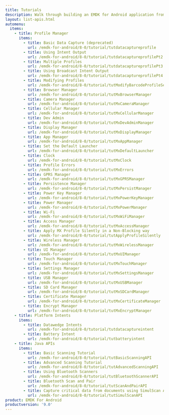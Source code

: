 ```yaml
---
title: Tutorials
description: Walk through building an EMDK for Android application from the ground up with one of the following tutorials. Each tutorial includes step by step instructions and associate code.
layout: list-apis.html
automenu:
  items:
    - title: Profile Manager
      items:
        - title: Basic Data Capture (deprecated)
          url: /emdk-for-android/8-0/tutorial/tutdatacaptureprofile
        - title: Using Intent Output
          url: /emdk-for-android/8-0/tutorial/tutdatacaptureprofilePt2
        - title: Multiple Profiles
          url: /emdk-for-android/8-0/tutorial/tutdatacaptureprofilePt3
        - title: Using Broadcast Intent Output
          url: /emdk-for-android/8-0/tutorial/tutdatacaptureprofilePt4
        - title: Modifying Profiles
          url: /emdk-for-android/8-0/tutorial/tutModifyBarcodeProfileSettings
        - title: Browser Manager
          url: /emdk-for-android/8-0/tutorial/tutMxBrowserManager
        - title: Camera Manager
          url: /emdk-for-android/8-0/tutorial/tutMxCameraManager
        - title: Cellular Manager
          url: /emdk-for-android/8-0/tutorial/tutMxCellularManager
        - title: Dev Admin
          url: /emdk-for-android/8-0/tutorial/tutMxDevAdminManager
        - title: Display Manager
          url: /emdk-for-android/8-0/tutorial/tutMxDisplayManager
        - title: App Manager
          url: /emdk-for-android/8-0/tutorial/tutMxAppManager
        - title: Set the Default Launcher
          url: /emdk-for-android/8-0/tutorial/tutMxDefaultLauncher
        - title: Clock
          url: /emdk-for-android/8-0/tutorial/tutMxClock
        - title: Profile Errors
          url: /emdk-for-android/8-0/tutorial/tutMxErrors
        - title: GPRS Manager
          url: /emdk-for-android/8-0/tutorial/tutMxGPRSManager
        - title: Persistence Manager
          url: /emdk-for-android/8-0/tutorial/tutMxPersistManager
        - title: Power Key Manager
          url: /emdk-for-android/8-0/tutorial/tutMxPowerKeyManager
        - title: Power Manager
          url: /emdk-for-android/8-0/tutorial/tutMxPowerManager
        - title: Wi-Fi
          url: /emdk-for-android/8-0/tutorial/tutMxWiFiManager
        - title: Access Manager
          url: /emdk-for-android/8-0/tutorial/tutMxAccessManager
        - title: Apply MX Profile Silently in a Non-Blocking way
          url: /emdk-for-android/8-0/tutorial/tutApplyProfileSilently
        - title: Wireless Manager
          url: /emdk-for-android/8-0/tutorial/tutMxWirelessManager
        - title: UI Manager
          url: /emdk-for-android/8-0/tutorial/tutMxUIManager
        - title: Touch Manager
          url: /emdk-for-android/8-0/tutorial/tutMxTouchManager
        - title: Settings Manager
          url: /emdk-for-android/8-0/tutorial/tutMxSettingsManager
        - title: USB Manager
          url: /emdk-for-android/8-0/tutorial/tutMxUSBManager
        - title: SD Card Manager
          url: /emdk-for-android/8-0/tutorial/tutMxSDCardManager
        - title: Certificate Manager
          url: /emdk-for-android/8-0/tutorial/tutMxCertificateManager
        - title: Encrypt Manager
          url: /emdk-for-android/8-0/tutorial/tutMxEncryptManager
    - title: Platform Intents
      items:
        - title: Datawedge Intents
          url: /emdk-for-android/8-0/tutorial/tutdatacaptureintent
        - title: Battery Intent
          url: /emdk-for-android/8-0/tutorial/tutbatteryintent
    - title: Java APIs
      items:
        - title: Basic Scanning Tutorial
          url: /emdk-for-android/8-0/tutorial/tutBasicScanningAPI
        - title: Advanced Scanning Tutorial
          url: /emdk-for-android/8-0/tutorial/tutAdvancedScanningAPI
        - title: Using Bluetooth Scanners
          url: /emdk-for-android/8-0/tutorial/tutBluetoothScannerAPI
        - title: Bluetooth Scan and Pair
          url: /emdk-for-android/8-0/tutorial/tutScanAndPairAPI
        - title: Capture critical data from documents using SimulScan API
          url: /emdk-for-android/8-0/tutorial/tutSimulScanAPI
product: EMDK For Android
productversion: '9.0'
---
```

















